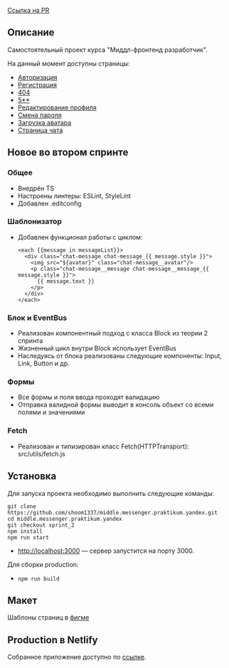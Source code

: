 [Ссылка на PR](https://github.com/shoom1337/middle.messenger.praktikum.yandex/pull/1)

## Описание

Самостоятельный проект курса "Миддл-фронтенд разработчик".

На данный момент доступны страницы:

- [Авторизация](https://relaxed-williams-5a7518.netlify.app/login.html)
- [Регистрация](https://relaxed-williams-5a7518.netlify.app/register.html)
- [404](https://relaxed-williams-5a7518.netlify.app/404.html)
- [5\*\*](https://relaxed-williams-5a7518.netlify.app/500.html)
- [Редактирование профиля](https://relaxed-williams-5a7518.netlify.app/profile/edit.html)
- [Смена пароля](https://relaxed-williams-5a7518.netlify.app/profile/password.html)
- [Загрузка аватара](https://relaxed-williams-5a7518.netlify.app/profile/avatar.html)
- [Страница чата](https://relaxed-williams-5a7518.netlify.app/)

## Новое во втором спринте
### Общее
- Внедрён TS
- Настроены линтеры: ESLint, StyleLint
- Добавлен .editconfig

### Шаблонизатор
- Добавлен функционал работы с циклом:
    ```
    <each {{message in messageList}}>
      <div class="chat-message chat-message_{{ message.style }}">
        <img src="${avatar}" class="chat-message__avatar"/>
        <p class="chat-message__message chat-message__message_{{ message.style }}">
          {{ message.text }}
        </p>
      </div>
    </each>
    ```
### Блок и EventBus
- Реализован компонентный подход с класса Block из теории 2 спринта
- Жизненный цикл внутри Block использует EventBus
- Наследуясь от блока реализованы следующие компоненты: Input, Link, Button и др.

### Формы
- Все формы и поля ввода проходят валидацию
- Отправка валидной формы выводит в консоль объект со всеми полями и значениями

### Fetch
- Реализован и типизирован класс Fetch(HTTPTransport): src/utils/fetch.js

## Установка

Для запуска проекта необходимо выполнить следующие команды:
```
git clone https://github.com/shoom1337/middle.messenger.praktikum.yandex.git
cd middle.messenger.praktikum.yandex
git checkout sprint_2
npm install
npm run start
```
- [http://localhost:3000](http://localhost:3000) — сервер запустится на порту 3000.

Для сборки production:

- `npm run build`

## Макет

Шаблоны страниц в [фигме](https://www.figma.com/file/Xa3tPYf1tIwoPKQcONZEqG/Chatic?node-id=0%3A1)

## Production в Netlify

Собранное приложение доступно по [ссылке](https://relaxed-williams-5a7518.netlify.app/).
